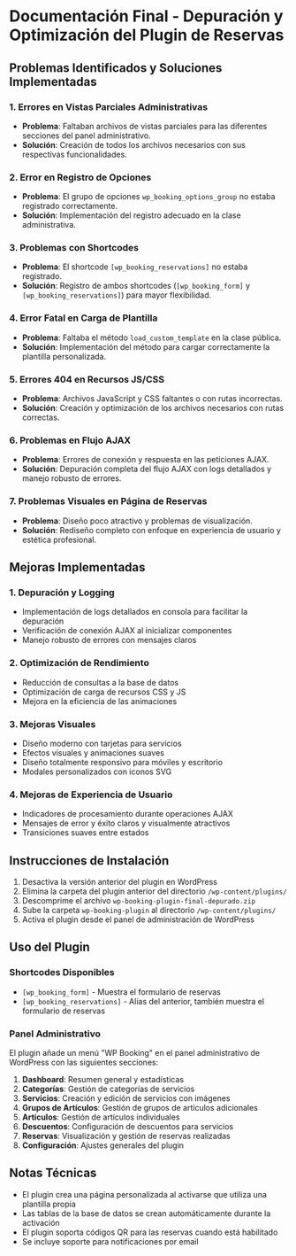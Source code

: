 # Documentación Final - Depuración y Optimización del Plugin de Reservas

## Problemas Identificados y Soluciones Implementadas

### 1. Errores en Vistas Parciales Administrativas
- **Problema**: Faltaban archivos de vistas parciales para las diferentes secciones del panel administrativo.
- **Solución**: Creación de todos los archivos necesarios con sus respectivas funcionalidades.

### 2. Error en Registro de Opciones
- **Problema**: El grupo de opciones `wp_booking_options_group` no estaba registrado correctamente.
- **Solución**: Implementación del registro adecuado en la clase administrativa.

### 3. Problemas con Shortcodes
- **Problema**: El shortcode `[wp_booking_reservations]` no estaba registrado.
- **Solución**: Registro de ambos shortcodes (`[wp_booking_form]` y `[wp_booking_reservations]`) para mayor flexibilidad.

### 4. Error Fatal en Carga de Plantilla
- **Problema**: Faltaba el método `load_custom_template` en la clase pública.
- **Solución**: Implementación del método para cargar correctamente la plantilla personalizada.

### 5. Errores 404 en Recursos JS/CSS
- **Problema**: Archivos JavaScript y CSS faltantes o con rutas incorrectas.
- **Solución**: Creación y optimización de los archivos necesarios con rutas correctas.

### 6. Problemas en Flujo AJAX
- **Problema**: Errores de conexión y respuesta en las peticiones AJAX.
- **Solución**: Depuración completa del flujo AJAX con logs detallados y manejo robusto de errores.

### 7. Problemas Visuales en Página de Reservas
- **Problema**: Diseño poco atractivo y problemas de visualización.
- **Solución**: Rediseño completo con enfoque en experiencia de usuario y estética profesional.

## Mejoras Implementadas

### 1. Depuración y Logging
- Implementación de logs detallados en consola para facilitar la depuración
- Verificación de conexión AJAX al inicializar componentes
- Manejo robusto de errores con mensajes claros

### 2. Optimización de Rendimiento
- Reducción de consultas a la base de datos
- Optimización de carga de recursos CSS y JS
- Mejora en la eficiencia de las animaciones

### 3. Mejoras Visuales
- Diseño moderno con tarjetas para servicios
- Efectos visuales y animaciones suaves
- Diseño totalmente responsivo para móviles y escritorio
- Modales personalizados con iconos SVG

### 4. Mejoras de Experiencia de Usuario
- Indicadores de procesamiento durante operaciones AJAX
- Mensajes de error y éxito claros y visualmente atractivos
- Transiciones suaves entre estados

## Instrucciones de Instalación

1. Desactiva la versión anterior del plugin en WordPress
2. Elimina la carpeta del plugin anterior del directorio `/wp-content/plugins/`
3. Descomprime el archivo `wp-booking-plugin-final-depurado.zip`
4. Sube la carpeta `wp-booking-plugin` al directorio `/wp-content/plugins/`
5. Activa el plugin desde el panel de administración de WordPress

## Uso del Plugin

### Shortcodes Disponibles
- `[wp_booking_form]` - Muestra el formulario de reservas
- `[wp_booking_reservations]` - Alias del anterior, también muestra el formulario de reservas

### Panel Administrativo
El plugin añade un menú "WP Booking" en el panel administrativo de WordPress con las siguientes secciones:

1. **Dashboard**: Resumen general y estadísticas
2. **Categorías**: Gestión de categorías de servicios
3. **Servicios**: Creación y edición de servicios con imágenes
4. **Grupos de Artículos**: Gestión de grupos de artículos adicionales
5. **Artículos**: Gestión de artículos individuales
6. **Descuentos**: Configuración de descuentos para servicios
7. **Reservas**: Visualización y gestión de reservas realizadas
8. **Configuración**: Ajustes generales del plugin

## Notas Técnicas

- El plugin crea una página personalizada al activarse que utiliza una plantilla propia
- Las tablas de la base de datos se crean automáticamente durante la activación
- El plugin soporta códigos QR para las reservas cuando está habilitado
- Se incluye soporte para notificaciones por email
